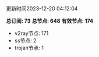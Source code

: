 更新时间2023-12-20 04:12:04

**总订阅: 73**
**总节点: 648**
**有效节点: 174**
- v2ray节点: 171
- ss节点: 2
- trojan节点: 1
